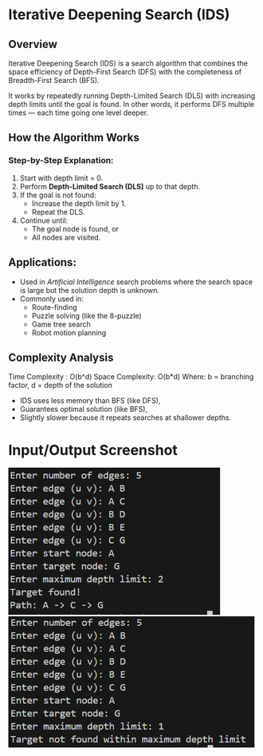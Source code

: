 # Iterative Deepening Search (IDS)

## Overview

Iterative Deepening Search (IDS) is a search algorithm that combines the space efficiency of Depth-First Search (DFS) with the completeness of Breadth-First Search (BFS).  

It works by repeatedly running Depth-Limited Search (DLS) with increasing depth limits until the goal is found.
In other words, it performs DFS multiple times — each time going one level deeper.



## How the Algorithm Works

### Step-by-Step Explanation:
1. Start with depth limit = 0.
2. Perform **Depth-Limited Search (DLS)** up to that depth.
3. If the goal is not found:
   - Increase the depth limit by 1.
   - Repeat the DLS.
4. Continue until:
   - The goal node is found, or
   - All nodes are visited.

## Applications:
- Used in *Artificial Intelligence* search problems where the search space is large but the solution depth is unknown.
- Commonly used in:
  - Route-finding
  - Puzzle solving (like the 8-puzzle)
  - Game tree search
  - Robot motion planning

## Complexity Analysis

Time Complexity : O(b^d) 
Space Complexity: O(b*d) 
Where: b = branching factor, d = depth of the solution 

- IDS uses less memory than BFS (like DFS),  
- Guarantees optimal solution (like BFS),  
- Slightly slower because it repeats searches at shallower depths.

# Input/Output Screenshot
![ Input_Output_Screenshot](https://github.com/Shajeda708/AI-/blob/main/Algorithm_Implementation/IDS/Screenshot1.png)
![ Input_Output_Screenshot](https://github.com/Shajeda708/AI-/blob/main/Algorithm_Implementation/IDS/Screenshot2.png)


